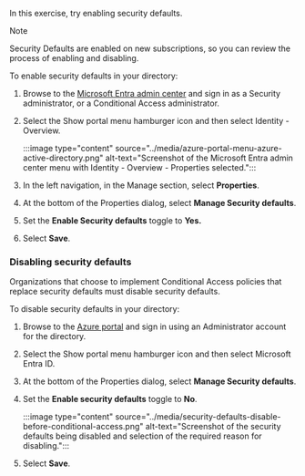In this exercise, try enabling security defaults.

 > [!Note] 
 > Security Defaults are enabled on new subscriptions, so you can review the process of enabling and disabling.

To enable security defaults in your directory:

1. Browse to the [Microsoft Entra admin center](https://entra.microsoft.com/) and sign in as a Security administrator, or a Conditional Access administrator.
2. Select the Show portal menu hamburger icon and then select Identity - Overview.
    
   :::image type="content" source="../media/azure-portal-menu-azure-active-directory.png" alt-text="Screenshot of the Microsoft Entra admin center menu with Identity - Overview - Properties selected.":::
    
3. In the left navigation, in the Manage section, select **Properties**.
4. At the bottom of the Properties dialog, select **Manage Security defaults**.
5. Set the **Enable Security defaults** toggle to **Yes.**
6. Select **Save**.

### Disabling security defaults

Organizations that choose to implement Conditional Access policies that replace security defaults must disable security defaults.

To disable security defaults in your directory:

1. Browse to the [Azure portal](https://portal.azure.com/) and sign in using an Administrator account for the directory.
2. Select the Show portal menu hamburger icon and then select Microsoft Entra ID.
3. At the bottom of the Properties dialog, select **Manage Security defaults**.
4. Set the **Enable security defaults** toggle to **No**.
    
   :::image type="content" source="../media/security-defaults-disable-before-conditional-access.png" alt-text="Screenshot of the security defaults being disabled and selection of the required reason for disabling.":::
    
5.  Select **Save**.

